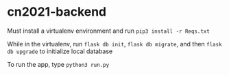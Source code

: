 # cn2021-backend
Must install a virtualenv environment and run `pip3 install -r Reqs.txt`

While in the virtualenv, run `flask db init`, `flask db migrate`, and then `flask db upgrade` to initialize local database


To run the app, type `python3 run.py`
